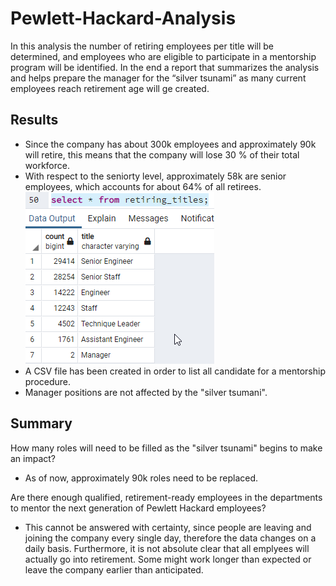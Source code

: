 # Pewlett-Hackard-Analysis

In this analysis the number of retiring employees per title will be determined, and employees who are eligible to participate in a mentorship program will be identified. In the end a report that summarizes the analysis and helps prepare the manager for the “silver tsunami” as many current employees reach retirement age will ge created. 

## Results

- Since the company has about 300k employees and approximately 90k will retire, this means that the company will lose 30 % of their total workforce.
- With respect to the seniorty level, approximately 58k are senior employees, which accounts for about 64% of all retirees.
![Alt text](/unique_titles.png "Image")
- A CSV file has been created in order to list all candidate for a mentorship procedure. 
- Manager positions are not affected by the "silver tsumani". 

## Summary

How many roles will need to be filled as the "silver tsunami" begins to make an impact?
 - As of now, approximately 90k roles need to be replaced. 

Are there enough qualified, retirement-ready employees in the departments to mentor the next generation of Pewlett Hackard employees?
 - This cannot be answered with certainty, since people are leaving and joining the company every single day, therefore the data changes on a daily basis. Furthermore, it is not absolute clear that all emplyees will actually go into retirement. Some might work longer than expected or leave the company earlier than anticipated. 
